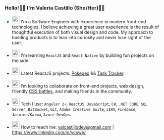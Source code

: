 ### Hello!👋🏽  I'm Valeria Castillo (She/Her)🏳️‍🌈
- <img src="https://user-images.githubusercontent.com/30732277/120273774-ca81ff00-c263-11eb-95fd-3baf3b13c38e.gif" width="24" height="24"> I'm a Software Engineer with experience in modern front-end technologies. I believe achieving a great user experience is the result of thoughtful execution of both visual design and code. My approach to building products is to lean into curiosity and never lose sight of the user.  

- <img src="https://user-images.githubusercontent.com/30732277/120273524-7840de00-c263-11eb-99ab-93256e5bfbcc.gif" width="24" height="24"> I'm learning `ReactJS` and `React Native` by building fun projects on the side.
- <img src="https://user-images.githubusercontent.com/30732277/120273240-154f4700-c263-11eb-8d89-681cb270f492.gif" width="24" height="24"> Latest ReactJS projects: [Pokedex](https://vcastle.github.io/pokedex/) && [Task Tracker](https://vcastle.github.io/react-task-tracker/).
- <img src="https://user-images.githubusercontent.com/30732277/120273538-7d059200-c263-11eb-920d-c202659a8d87.gif" width="24" height="24"> I’m looking to collaborate on front-end projects, web design, friendly [CSS battles](https://cssbattle.dev/), and making friends in the community.
- <img src="https://user-images.githubusercontent.com/30732277/120931667-76ce4600-c6a7-11eb-9c95-b632f4474d3b.gif" width="24" height="24"> Tech I use: `Angular 2+`, `ReactJS`, `JavaScript`, `C#`, `.NET CORE`, `SQL Server`, `BitBucket`, `Git`, `Adobe Creative Suite`, `JIRA`, `Firebase`, `Jasmine/Karma`, `Azure DevOps`.
- <img src="https://user-images.githubusercontent.com/30732277/120931680-8a79ac80-c6a7-11eb-9313-bdb56f0bf20d.gif" width="24" height="24"> How to reach me: valcastillodev@gmail.com | https://www.linkedin.com/in/vcswe/
